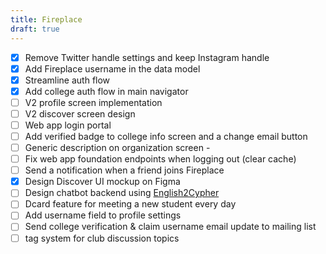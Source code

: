 ```yaml
---
title: Fireplace
draft: true
---
```


- [x] Remove Twitter handle settings and keep Instagram handle
- [x] Add Fireplace username in the data model
- [x] Streamline auth flow
- [x] Add college auth flow in main navigator
- [ ] V2 profile screen implementation
- [ ] V2 discover screen design
- [ ] Web app login portal
- [ ] Add verified badge to college info screen and a change email button
- [ ] Generic description on organization screen -
- [ ] Fix web app foundation endpoints when logging out (clear cache)
- [ ] Send a notification when a friend joins Fireplace
- [x] Design Discover UI mockup on Figma
- [ ] Design chatbot backend using [English2Cypher](https://neo4j.com/developer-blog/context-aware-knowledge-graph-chatbot-with-gpt-4-and-neo4j)
- [ ] Dcard feature for meeting a new student every day
- [ ] Add username field to profile settings
- [ ] Send college verification & claim username email update to mailing list
- [ ] tag system for club discussion topics
